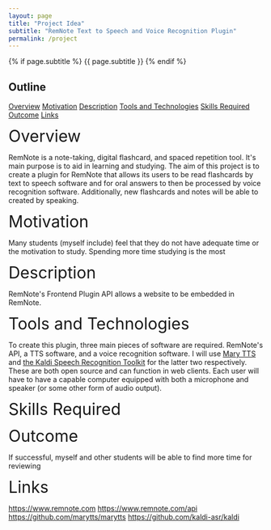 ```yaml
---
layout: page
title: "Project Idea"
subtitle: "RemNote Text to Speech and Voice Recognition Plugin"
permalink: /project
---
```


{% if page.subtitle %}
    {{ page.subtitle }}
{% endif %}

## Outline

<a href="#overview_link">Overview</a>
<a href="#motivation_link">Motivation</a>
<a href="#description_link">Description</a>
<a href="#tools_link">Tools and Technologies</a>
<a href="#skills_link">Skills Required</a>
<a href="#outcome_link">Outcome</a>
<a href="#links_link">Links</a>

<a id="overview_link"><font size="+3">Overview</font></a>

RemNote is a note-taking, digital flashcard, and spaced repetition tool. It's main purpose is to aid in learning and studying. The aim of this project is to create a plugin for RemNote that allows its users to be read flashcards by text to speech software and for oral answers to then be processed by voice recognition software. Additionally, new flashcards and notes will be able to created by speaking.

<a id="motivation_link"><font size="+3">Motivation</font></a>

Many students (myself include) feel that they do not have adequate time or the motivation to study. Spending more time studying is the most 

<a id="description_link"><font size="+3">Description</font></a>

RemNote's Frontend Plugin API allows a website to be embedded in RemNote.

<a id="tools_link"><font size="+3">Tools and Technologies</font></a>

To create this plugin, three main pieces of software are required. RemNote's API, a TTS software, and a voice recognition software. I will use <a href="https://github.com/marytts/marytts">Mary TTS</a> and <a href="https://github.com/kaldi-asr/kaldi">the Kaldi Speech Recognition Toolkit</a> for the latter two respectively. These are both open source and can function in web clients. Each user will have to have a capable computer equipped with both a microphone and speaker (or some other form of audio output).

<a id="skills_link"><font size="+3">Skills Required</font></a>



<a id="outcome_link"><font size="+3">Outcome</font></a>

If successful, myself and other students will be able to find more time for reviewing 

<a id="links_link"><font size="+3">Links</font></a>

<a href="https://www.remnote.com">https://www.remnote.com</a>
<a href="https://www.remnote.com/api">https://www.remnote.com/api</a>
<a href="https://github.com/marytts/marytts">https://github.com/marytts/marytts</a>
<a href="https://github.com/kaldi-asr/kaldi">https://github.com/kaldi-asr/kaldi</a>